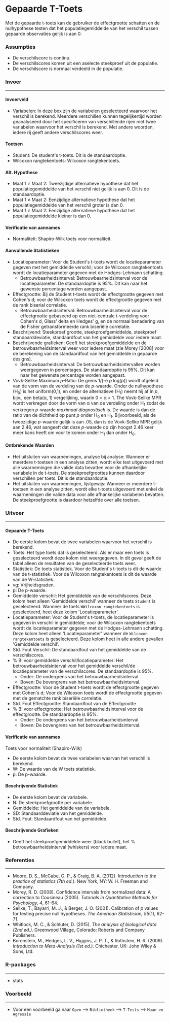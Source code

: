 Gepaarde T-Toets
==========================

Met de gepaarde t-toets kan de gebruiker de effectgrootte schatten en de nulhypothese testen dat het populatiegemiddelde van het verschil tussen gepaarde observaties gelijk is aan 0.

### Assumpties
- De verschilscore is continu. 
- De verschilscores komen uit een aselecte steekproef uit de populatie. 
- De verschilscore is normaal verdeeld in de populatie.  

### Invoer
-------
#### Invoerveld
- Variabelen: In deze box zijn de variabelen geselecteerd waarvoor het verschil is berekend. Meerdere verschillen kunnen tegelijkertijd worden geanalyseerd door het specificeren van verschillende rijen met twee variabelen waarvoor het verschil is berekend. Met andere woorden, iedere rij geeft andere verschilscores weer.  

#### Toetsen  
- Student: De student's t-toets. Dit is de standaardoptie. 
- Wilcoxon rangtekentoets: Wilcoxon rangtekentoets.

#### Alt. Hypothese 
- Maat 1 &ne; Maat 2: Tweezijdige alternatieve hypothese dat het populatiegemiddelde van het verschil niet gelijk is aan 0. Dit is de standaardoptie. 
- Maat 1 &ne; Maat 2: Eenzijdige alternatieve hypothese dat het populatiegemiddelde van het verschil groter is dan 0. 
- Maat 1 &ne; Maat 2: Eenzijdige alternatieve hypothese dat het populatiegemiddelde kleiner is dan 0. 

#### Verificatie van aannames
- Normaliteit: Shapiro-Wilk toets voor normaliteit. 

#### Aanvullende Statistieken
- Locatieparameter: Voor de Student's t-toets wordt de locatieparameter gegeven met het gemiddelde verschil; voor de Wilcoxon rangtekentoets wordt de locatieparameter gegeven met de Hodges-Lehmann schatting. 
  - Betrouwbaarheidsinterval: Betrouwbaarheidsinterval voor de locatieparameter. De standaardoptie is 95%. Dit kan naar het gewenste percentage worden aangepast.
- Effectgrootte: Bij de Student t-toets wordt de effectgrootte gegeven met Cohen's d; voor de Wilcoxon toets wordt de effectgrootte gegeven met de rank biserial correlatie. 
  - Betrouwbaarheidsinterval: Betrouwbaarheidsinterval voor de effectgrootte gebaseerd op een niet-centrale t-verdeling voor Cohen's d, Glass' delta en Hedges' g, en de normaal benadering van de Fisher getransformeerde rank biseriële correlatie.
- Beschrijvend: Steekproef grootte, steekproefgemiddelde, steekproef standaarddeviatie, standaardfout van het gemiddelde voor iedere maat.
- Beschrijvende grafieken: Geeft het steekproefgemiddelde en de betrouwbaarheidsinterval weer voor iedere maat (zie Morey [2008] voor de berekening van de standaardfout van het gemiddelde in gepaarde designs). 
  - Betrouwbaarheidsinterval: De betrouwbaarheidsintervallen worden weergegeven in percentages. De standaardoptie is 95%. Dit kan naar het gewenste percentage worden aangepast.
- Vovk-Sellke Maximum *p*-Ratio: De grens 1/(-e *p* log(*p*)) wordt afgeleid van de vorm van de verdeling van de *p*-waarde. Onder de nulhypothese (H<sub>0</sub>) is het uniform(0,1), en onder de alternatieve (H<sub>1</sub>) neemt hij af in *p*, bijv., een beta(&#945;, 1) vergelijking, waarin 0 < &#945; < 1. The Vovk-Sellke MPR wordt verkregen door de vorm van &#945; van de verdeling onder H<sub>1</sub> zodat de verkregen *p*-waarde *maximaal diagnostisch* is. De waarde is dan de ratio van de dichtheid op punt *p* onder H<sub>0</sub> en H<sub>1</sub>. Bijvoorbeeld, als de tweezijdige *p*-waarde gelijk is aan .05, dan is de Vovk-Sellke MPR gelijk aan 2.46, wat aangeeft dat deze *p*-waarde op zijn hoogst 2.46 keer meer kans heeft om voor te komen onder H<sub>1</sub> dan onder H<sub>0</sub>.

#### Ontbrekende Waarden
 - Het uitsluiten van waarnemingen, analyse bij analyse: Wanneer er meerdere t-toetsen in een analyse zitten, wordt elke test uitgevoerd met alle waarnemingen die valide data bevatten voor de afhankelijke variabele in de t-toets. De steekproefgroottes kunnen daardoor verschillen per toets. Dit is de standaardoptie. 
 - Het uitsluiten van waarnemingen, lijstgewijs: Wanneer er meerdere t-toetsen in een analyse zitten, wordt elke t-toets uitgevoerd met enkel de waarnemingen die valide data voor alle afhankelijke variabelen bevatten. De steekproefgrootte is daardoor hetzelfde over alle toetsen. 

### Uitvoer 
--- 

#### Gepaarde T-Toets
- De eerste kolom bevat de twee variabelen waarvoor het verschil is berekend.
- Toets: Het type toets dat is geselecteerd. Als er maar een toets is geselecteerd wordt deze kolom niet weergegeven. In dit geval geeft de tabel alleen de resultaten van de geselecteerde toets weer. 
- Statistiek: De toets statistiek. Voor de Student's t-toets is dit de waarde van de t-statistiek. Voor de Wilcoxon rangtekentoets is dit de waarde van de W-statistiek. 
- vg: Vrijheidsgraden.
- p: De p-waarde.
- Gemiddelde verschil: Het gemiddelde van de verschilscores. Deze kolom heet alleen 'Gemiddelde verschil' wanneer de toets `Student` is geselecteerd. Wanneer de toets `WWilcoxon rangtekentoets` is geselecteerd, heet deze kolom 'Locatieparameter'. 
- Locatieparameter: Voor de Student's t-toets, de locatieparameter is gegeven in verschil in gemiddelde; voor de Wilcoxon rangtekentoets wordt de locatieparameter gegeven met de Hodges-Lehmann schatting. Deze kolom heet alleen 'Locatieparameter' wanneer de `Wilcoxon rangtekentoets` is geselecteerd. Deze kolom heet in alle andere gevallen 'Gemiddelde verschil'. 
- Std. Fout Verschil: De standaardfout van het gemiddelde van de verschilscores.  
- % BI voor gemiddelde verschil/locatieparameter: Het betrouwbaarheidsinterval voor het gemiddelde verschil/de locatieparameter van de verschilscores. De standaardoptie is 95%. 
  - Onder: De ondergrens van het betrouwbaarheidsinterval. 
  - Boven: De bovengrens van het betrouwbaarheidsinterval.  
- Effectgrootte: Voor de Student t-toets wordt de effectgrootte gegeven met Cohen's d; Voor de Wilcoxon toets wordt de effectgrootte gegeven met de gematchte rank biseriële correlatie.
- Std. Fout Effectgrootte: Standaardfout van de Effectgrootte
- % BI voor effectgrootte: Het betrouwbaarheidsinterval voor de effectgrootte. De standaardoptie is 95%. 
  - Onder: De ondergrens van het betrouwbaarheidsinterval. 
  - Boven: De bovengrens van het betrouwbaarheidsinterval.

#### Verificatie van aannames
Toets voor normaliteit (Shapiro-Wilk)
- De eerste kolom bevat de twee variabelen waarvan het verschil is berekend.
- W: De waarde van de W toets statistiek. 
- p: De p-waarde.

#### Beschrijvende Statistiek
- De eerste kolom bevat de variabele. 
- N: De steekproefgrootte per variabele. 
- Gemiddelde: Het gemiddelde van de variabele.
- SD: Standaarddeviatie van het gemiddelde. 
- Std. Fout: Standaardfout van het gemiddelde. 

#### Beschrijvende Grafieken 
- Geeft het steekproefgemiddelde weer (black bullet), het % betrouwbaarheidsinterval (whiskers) voor iedere maat.  

### Referenties
-------
- Moore, D. S., McCabe, G. P., & Craig, B. A. (2012). *Introduction to the practice of statistics (7th ed.)*. New York, NY: W. H. Freeman and Company.
- Morey, R. D. (2008). Confidence intervals from normalized data: A correction to Cousineau (2005). *Tutorials in Quantitative Methods for Psychology, 4*, 61-64.
- Sellke, T., Bayarri, M. J., & Berger, J. O. (2001). Calibration of *p* values for testing precise null hypotheses. *The American Statistician, 55*(1), 62-71.
- Whitlock, M. C., & Schluter, D. (2015). *The analysis of biological data (2nd ed.)*. Greenwood Village, Colorado: Roberts and Company Publishers.
- Borenstein, M., Hedges, L. V., Higgins, J. P. T., & Rothstein, H. R. (2009). *Introduction to Meta-Analysis (1st ed.)*. Chichester, UK: John Wiley & Sons, Ltd.

### R-packages 
---
- stats 

### Voorbeeld
--- 
- Voor een voorbeeld ga naar `Open` --> `Bibliotheek` --> `T-Tests` --> `Maan en Agressie` 
